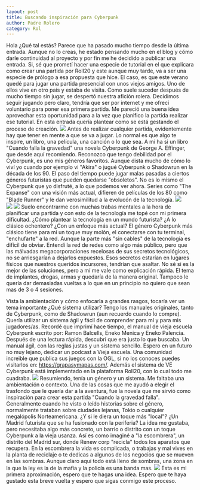```yaml
---                                                                             
layout: post                                                                    
title: Buscando inspiración para Cyberpunk						
author: Padre Rolero                                                            
category: Rol                                                               
---
```


Hola ¿Qué tal estás? Parece que ha pasado mucho tiempo desde la última entrada. Aunque no lo creas, he estado pensando mucho en el blog y cómo darle continuidad al proyecto y por fin me he decidido a publicar
una entrada. Si, sé que prometí hacer una especie de tutorial en el que explicara como crear una partida por Roll20 y este aunque muy tarde, va a ser una especie de prólogo a esa propuesta que hice. El caso, es que este verano quedé para jugar una partida presencial con unos viejos amigos. Uno de ellos vive en otro país y estaba de visita.  Como suele suceder después de mucho tiempo sin jugar, se despertó nuestra afición rolera. Decidimos seguir jugando pero claro, tendría que ser por internet y me ofrecí voluntario para poner esa primera partida. Me pareció una buena idea aprovechar esta oportunidad para a la vez que planifico la partida realizar ese tutorial. En esta entrada quería plantear como se está gestando el proceso de creación.
<img src="https://padreyrolero.github.io/padreyrolero/assets/img/partidaCyberpunk/logocyberpunk.png">
Antes de realizar cualquier partida, evidentemente hay que tener en mente a que se va a jugar. Lo normal es que algo te inspire, un libro, una película, una canción o lo que sea. A mi ha si un libro "Cuando falla la gravedad" una novela Cyberpunk de George A. Effinger, que desde aquí recomiendo. Reconozco que tengo debilidad por el Cyberpunk, es uno mis géneros favoritos. Aunque dista mucho de cómo lo viví yo cuando por ejemplo vi "Akira" o jugué Cyberpunk o Shadowrun en la década de los 90. El paso del tiempo puede jugar malas pasadas a ciertos géneros futuristas que pueden quedarse "obsoletos". No es lo mismo el Cyberpunk que yo disfruté, a lo que podemos ver ahora. Series como "The Expanse" con una visión más actual, difieren de películas de los 80 como "Blade Runner" y le dan verosimilitud a la evolucón de la tecnología. 
                                       <img src="https://padreyrolero.github.io/padreyrolero/assets/img/partidaCyberpunk/cuandofallalagravedad.jpg">	                         
<img src="https://padreyrolero.github.io/padreyrolero/assets/img/partidaCyberpunk/shadowrun.jpg"> <img src="https://padreyrolero.github.io/padreyrolero/assets/img/partidaCyberpunk/Cyberpunk.jpg">
Suelo encontrarme con muchas trabas mentales a la hora de planificar una partida y con esto de la tecnología me topé con mi primera dificultad. ¿Cómo plantear la tecnología en un mundo futurista? ¿A lo clásico ochentero? ¿Con un enfoque más actual? El género Cyberpunk más clásico tiene para mí un toque muy molón, el conectarse con tu terminal, "enchufarte" a la red. Aunque la parte más "sin cables" de la tecnología es difícil de obviar. Entendí la red de redes como algo más público, pero que las málvadas megacorporaciones recelosas de sus secretos tecnológicos, no se arriesgarían a dejarlos expuestos. Esos secretos estarían en lugares físicos que nuestros queridos incursores, tendrían que asaltar. No sé si es la mejor de las soluciones, pero a mí me vale como explicación rápida. El tema de implantes, drogas, armas y quedaría de la manera original. Tampoco le quería dar demasiadas vueltas a lo que en un principio no quiero que sean mas de 3 o 4 sesiones. 

Vista la ambientación y cómo enfocarla a grandes rasgos, tocaría ver un tema importante ¿Qué sistema utilizar? Tengo los manuales originales, tanto de Cyberpunk, como de Shadowrun (aun recuerdo cuando lo compre). Quería utilizar un sistema ágil y fácil de comprender para mí y para mis jugadores/as. 
Recordé que imprimí hace tiempo, el manual de vieja escuela Cyberpunk escrito por: Ramon Balcells, Eneko Menica y Eneko Palencia.  Después de una lectura rápida, descubrí que era justo lo que buscaba. Un manual ágil, con las reglas justas y un sistema sencillo. Espero en un futuro no muy lejano, dedicar un podcast a Vieja escuela. Una comunidad increible que publica sus juegos con la OGL, si no los conoces puedes visitarlos en: <https://grapasymapas.com/>. Además el sistema de VE Cyberpunk está implementado en la plataforma Roll20, con lo cual todo me cuadraba.
                                      <img src="https://padreyrolero.github.io/padreyrolero/assets/img/partidaCyberpunk/VEcyberpunk.jpg">
Resumiendo, tenía un género y un sistema. Me faltaba una ambientación o contexto. Una de las cosas que me ayudó a elegir el trasfondo que le quería dar a la aventura, fue la novela que me sirvió como inspiración para crear esta partida "Cuando la gravedad falla". Generalmente cuando he visto o leído historias sobre el género, normalmente trataban sobre ciudades lejanas, Tokio o cualquier megalópolis Norteamericana. ¿Y si le diera un toque más "local"? ¿Un Madrid futurista que se ha fusionado con la periferia? La idea me gustaba, pero necesitaba algo más concreto, un barrio o distrito con un toque Cyberpunk a la vieja usanza. Así es como imaginé a "la escombrera", un distrito del Madrid sur, donde Renew corp "recicla" todos los aparatos que recupera. En la escombrera la vida es complicada, o trabajas y mal vives en la planta de reciclaje o te dedicas a algunos de los negocios que se mueven en las sombras. Aunque claro aquí todo está lleno de sombras, una zona en la que la ley es la de la mafia y la policía es una banda mas.
                                     <img src="https://padreyrolero.github.io/padreyrolero/assets/img/partidaCyberpunk/skylinelacity.webp">
Esta es mi primera aproximación, espero que te hagas una idea. Espero que te haya gustado esta breve vuelta y espero que sigas conmigo este proceso.
